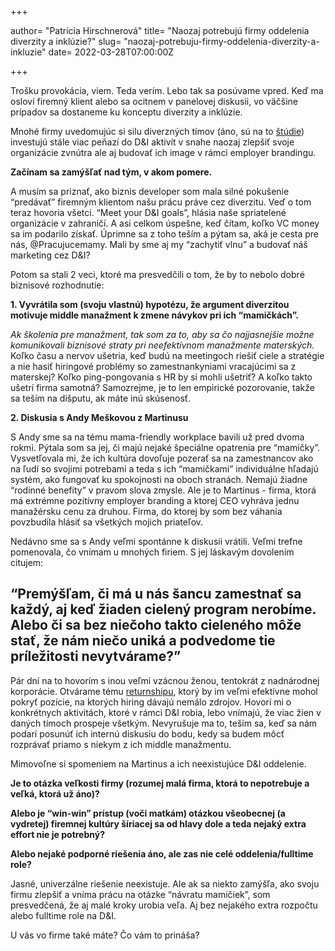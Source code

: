 +++

author= "Patrícia Hirschnerová"
title= "Naozaj potrebujú firmy oddelenia diverzity a inklúzie?"
slug= "naozaj-potrebuju-firmy-oddelenia-diverzity-a-inkluzie"
date= 2022-03-28T07:00:00Z

+++

Trošku provokácia, viem. Teda verím. Lebo tak sa posúvame vpred. Keď ma osloví firemný klient alebo sa ocitnem v
panelovej diskusii, vo väčšine prípadov sa dostaneme ku konceptu diverzity a inklúzie.
<!--more-->
Mnohé firmy uvedomujúc si silu diverzných tímov (áno, sú na
to [štúdie](https://www.mckinsey.com/featured-insights/diversity-and-inclusion/diversity-wins-how-inclusion-matters))
investujú stále viac peňazí do D&I aktivít v snahe naozaj zlepšiť svoje organizácie zvnútra ale aj budovať ich image v
rámci employer brandingu.

**Začínam sa zamýšľať nad tým, v akom pomere.**

A musím sa priznať, ako biznis developer som mala silné pokušenie “predávať” firemným klientom našu prácu práve cez
diverzitu. Veď o tom teraz hovoria všetci. “Meet your D&I goals”, hlásia naše spriatelené organizácie v zahraničí. A asi
celkom úspešne, keď čítam, koľko VC money sa im podarilo získať. Úprimne sa z toho teším a pýtam sa, aká je cesta pre
nás, @Pracujucemamy. Mali by sme aj my “zachytiť vlnu” a budovať náš marketing cez D&I?

Potom sa stali 2 veci, ktoré ma presvedčili o tom, že by to nebolo dobré biznisové rozhodnutie:

**1. Vyvrátila som (svoju vlastnú) hypotézu, že argument diverzitou motivuje middle manažment k zmene návykov pri ich
“mamičkách”.**

*Ak školenia pre manažment, tak som za to, aby sa čo najjasnejšie možne komunikovali biznisové straty pri neefektívnom
manažmente materských.*
Koľko času a nervov ušetria, keď budú na meetingoch riešiť ciele a stratégie a nie hasiť hiringové problémy so
zamestnankyniami vracajúcimi sa z materskej? Koľko ping-pongovania s HR by si mohli ušetriť? A koľko takto ušetrí firma
samotná? Samozrejme, je to len empirické pozorovanie, takže sa teším na dišputu, ak máte inú skúsenosť.

**2. Diskusia s Andy Meškovou z Martinusu**

S Andy sme sa na tému mama-friendly workplace bavili už pred dvoma rokmi. Pýtala som sa jej, či majú nejaké špeciálne
opatrenia pre “mamičky”. Vysvetľovala mi, že ich kultúra dovoľuje pozerať sa na zamestnancov ako na ľudí so svojimi
potrebami a teda s ich “mamičkami” individuálne hľadajú systém, ako fungovať ku spokojnosti na oboch stranách. Nemajú
žiadne “rodinné benefity” v pravom slova zmysle. Ale je to Martinus - firma, ktorá má extrémne pozitívny employer
branding a ktorej CEO vyhráva jednu manažérsku cenu za druhou. Firma, do ktorej by som bez váhania povzbudila hlásiť sa
všetkých mojich priateľov.

Nedávno sme sa s Andy veľmi spontánne k diskusii vrátili. Veľmi trefne pomenovala, čo vnímam u mnohých firiem. S jej
láskavým dovolením citujem:

## “Premýšľam, či má u nás šancu zamestnať sa každý, aj keď žiaden cielený program nerobíme. Alebo či sa bez niečoho takto cieleného môže stať, že nám niečo uniká a podvedome tie príležitosti nevytvárame?”

Pár dní na to hovorím s inou veľmi vzácnou ženou, tentokrát z nadnárodnej korporácie. Otvárame
tému [returnshipu](/blog/returnship/), ktorý by im veľmi efektívne mohol pokryť pozície, na
ktorých hiring dávajú nemálo zdrojov. Hovorí mi o konkrétnych aktivitách, ktoré v rámci D&I robia, lebo vnímajú, že viac
žien v daných tímoch prospeje všetkým. Nevyrušuje ma to, teším sa, keď sa nám podarí posunúť ich internú diskusiu do
bodu, kedy sa budem môcť rozprávať priamo s niekym z ich middle manažmentu.

Mimovoľne si spomeniem na Martinus a ich neexistujúce D&I oddelenie.

**Je to otázka veľkosti firmy (rozumej malá firma, ktorá to nepotrebuje a veľká, ktorá už áno)?**

**Alebo je “win-win” prístup (voči matkám) otázkou všeobecnej (a vydretej) firemnej kultúry šíriacej sa od hlavy dole a
teda nejaký extra effort nie je potrebný?**

**Alebo nejaké podporné riešenia áno, ale zas nie celé oddelenia/fulltime role?**

Jasné, univerzálne riešenie neexistuje. Ale ak sa niekto zamýšľa, ako svoju firmu zlepšiť a vníma prácu na otázke
“návratu mamičiek”, som presvedčená, že aj malé kroky urobia veľa. Aj bez nejakého extra rozpočtu alebo fulltime role na
D&I.

U vás vo firme také máte? Čo vám to prináša?



